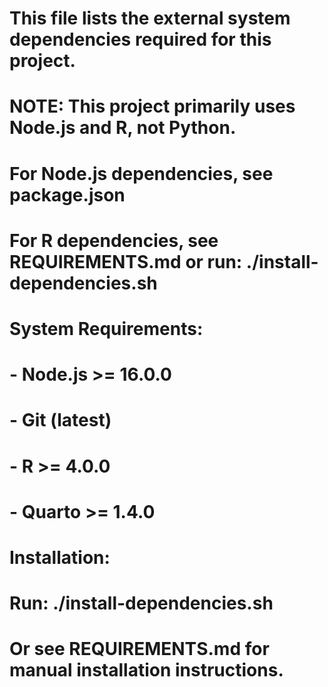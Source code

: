 # This file lists the external system dependencies required for this project.
# 
# NOTE: This project primarily uses Node.js and R, not Python.
# For Node.js dependencies, see package.json
# For R dependencies, see REQUIREMENTS.md or run: ./install-dependencies.sh
#
# System Requirements:
# - Node.js >= 16.0.0
# - Git (latest)
# - R >= 4.0.0  
# - Quarto >= 1.4.0
#
# Installation:
# Run: ./install-dependencies.sh
#
# Or see REQUIREMENTS.md for manual installation instructions.
